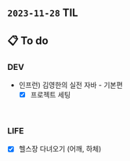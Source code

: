 ## `2023-11-28` TIL

## 📋 To do

### DEV

- 인프런) 김영한의 실전 자바 - 기본편
  - [x] 프로젝트 세팅

<br>

### LIFE
- [x] 헬스장 다녀오기 (어깨, 하체)